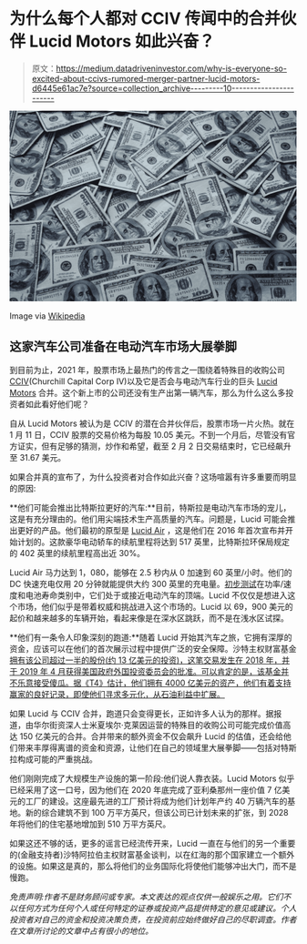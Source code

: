 # 为什么每个人都对 CCIV 传闻中的合并伙伴 Lucid Motors 如此兴奋？

> 原文：<https://medium.datadriveninvestor.com/why-is-everyone-so-excited-about-ccivs-rumored-merger-partner-lucid-motors-d6445e61ac7e?source=collection_archive---------10----------------------->

![](img/8bc24dc738fdd90c40894a48a1604aad.png)

Image via [Wikipedia](https://upload.wikimedia.org/wikipedia/commons/thumb/f/f9/Money_Cash.jpg/1200px-Money_Cash.jpg)

## 这家汽车公司准备在电动汽车市场大展拳脚

到目前为止，2021 年，股票市场上最热门的传言之一围绕着特殊目的收购公司[CCIV](https://finance.yahoo.com/quote/CCIV/community?p=CCIV)(Churchill Capital Corp IV)以及它是否会与电动汽车行业的巨头 [Lucid Motors](https://www.lucidmotors.com/) 合并。这个新上市的公司还没有生产出第一辆汽车，那么为什么这么多投资者如此看好他们呢？

自从 Lucid Motors 被认为是 CCIV 的潜在合并伙伴后，股票市场一片火热。就在 1 月 11 日，CCIV 股票的交易价格为每股 10.05 美元。不到一个月后，尽管没有官方证实，但有足够的猜测，炒作和希望，截至 2 月 2 日交易结束时，它已经飙升至 31.67 美元。

如果合并真的宣布了，为什么投资者对合作如此兴奋？这场喧嚣有许多重要而明显的原因:

**他们可能会推出比特斯拉更好的汽车:**目前，特斯拉是电动汽车市场的宠儿，这是有充分理由的。他们用尖端技术生产高质量的汽车。问题是，Lucid 可能会推出更好的产品。他们最初的原型是 [Lucid Air](https://www.lucidmotors.com/air/) ，这是他们在 2016 年首次宣布并开始计划的。这款豪华电动轿车的续航里程将达到 517 英里，比特斯拉环保局规定的 402 英里的续航里程高出近 30%。

Lucid Air 马力达到 1，080，能够在 2.5 秒内从 0 加速到 60 英里/小时。他们的 DC 快速充电仅用 20 分钟就能提供大约 300 英里的充电量。[初步测试](https://www.cnet.com/roadshow/news/tesla-model-s-lucid-air-porsche-taycan-comparison/)在功率/速度和电池寿命类别中，它们处于或接近电动汽车的顶端。Lucid 不仅仅是想进入这个市场，他们似乎是带着权威和挑战进入这个市场的。Lucid 以 69，900 美元的起价和越来越多的车辆开始，看起来像是在深水区跳跃，而不是在浅水区试探。

**他们有一条令人印象深刻的跑道:**随着 Lucid 开始其汽车之旅，它拥有深厚的资金，应该可以在他们的首次展示过程中提供广泛的安全保障。沙特主权财富基金[拥有该公司超过一半的股份(约 13 亿美元的投资)，这笔交易发生在 2018 年，并于 2019 年 4 月获得美国政府外国投资委员会的批准。可以肯定的是，该基金并不乐意接受傻瓜。据《T4》估计，他们拥有 4000 亿美元的资产，他们有着支持赢家的良好记录，即使他们寻求多元化，从石油利益中扩展。](https://www.theverge.com/2020/6/25/21302524/lucid-motors-saudi-arabia-pif-investment-majority-shareholder)

如果 Lucid 与 CCIV 合并，跑道只会变得更长，正如许多人认为的那样。据报道，由华尔街资深人士米夏埃尔·克莱因运营的特殊目的收购公司可能完成价值高达 150 亿美元的合并。合并带来的额外资金不仅会飙升 Lucid 的估值，还会给他们带来丰厚得离谱的资金和资源，让他们在自己的领域里大展拳脚——包括对特斯拉构成可能的严重挑战。

他们刚刚完成了大规模生产设施的第一阶段:他们说人靠衣装。Lucid Motors 似乎已经采用了这一口号，因为他们在 2020 年底完成了亚利桑那州一座价值 7 亿美元的工厂的建设。这座最先进的工厂预计将成为他们计划年产约 40 万辆汽车的基地。新的综合建筑不到 100 万平方英尺，但该公司已计划未来的扩张，到 2028 年将他们的住宅基地增加到 510 万平方英尺。

如果这还不够的话，更多的谣言已经流传开来，Lucid 一直在与他们的另一个重要的(金融支持者)沙特阿拉伯主权财富基金谈判，以在红海的那个国家建立一个额外的设施。如果这是真的，那么将他们的业务国际化将使他们能够冲出大门，而不是慢跑。

*免责声明:作者不是财务顾问或专家。本文表达的观点仅供一般娱乐之用。它们不以任何方式为任何个人或任何特定的证券或投资产品提供特定的意见或建议。个人投资者对自己的资金和投资决策负责，在投资前应始终做好自己的尽职调查。作者在文章所讨论的文章中占有很小的地位。*